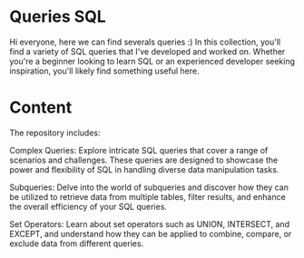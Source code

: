 # Queries SQL

Hi everyone, here we can find severals queries :) In this collection, you'll find a variety of SQL queries that I've developed and worked on. Whether you're a beginner looking to learn SQL or an experienced developer seeking inspiration, you'll likely find something useful here.

# Content

The repository includes:

Complex Queries: Explore intricate SQL queries that cover a range of scenarios and challenges. These queries are designed to showcase the power and flexibility of SQL in handling diverse data manipulation tasks.

Subqueries: Delve into the world of subqueries and discover how they can be utilized to retrieve data from multiple tables, filter results, and enhance the overall efficiency of your SQL queries.

Set Operators: Learn about set operators such as UNION, INTERSECT, and EXCEPT, and understand how they can be applied to combine, compare, or exclude data from different queries.
